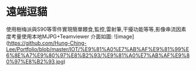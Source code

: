 # 遠端逗貓
使用樹梅派與S90等零件實現簡單餵食,監控,雷射筆,干擾功能等等,影像串流因素度考量使用本地MJPG+Teamviewer
介面如圖:
![image] (https://github.com/Hung-Ching-Lee/Portfolio/blob/master/IOT/%E9%81%A0%E7%AB%AF%E9%81%99%E6%8E%A7%E9%80%97%E8%B2%93/%E9%81%A0%E7%AB%AF%E9%80%97%E8%B2%93.jpg)

